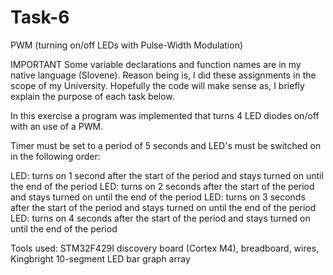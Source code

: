 # Task-6
PWM (turning on/off LEDs with Pulse-Width Modulation)

IMPORTANT Some variable declarations and function names are in my native language (Slovene). Reason being is, I did these assignments in the scope of my University. Hopefully the code will make sense as, I briefly explain the purpose of each task below.

In this exercise a program was implemented that turns 4 LED diodes on/off with an use of a PWM.

Timer must be set to a period of 5 seconds and LED's must be switched on in the following order:

   LED: turns on 1 second after the start of the period and stays turned on until the end of the period
   LED: turns on 2 seconds after the start of the period and stays turned on until the end of the period
   LED: turns on 3 seconds after the start of the period and stays turned on until the end of the period
   LED: turns on 4 seconds after the start of the period and stays turned on until the end of the period

Tools used: STM32F429I discovery board (Cortex M4), breadboard, wires, Kingbright 10-segment LED bar graph array
